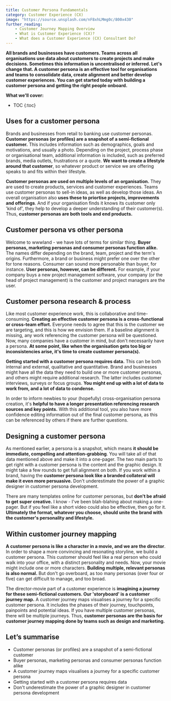 ```yaml
---
title: Customer Persona Fundamentals
category: Customer Experience (CX)
image: "https://source.unsplash.com/nF8xhLMmg0c/800x430"
further_reading:
    - Customer Journey Mapping Overview
    - What is Customer Experience (CX)?
    - What does a Customer Experience (CX) Consultant Do?
---
```


**All brands and businesses have customers. Teams across all organisations use data about customers to create projects and make decisions. Sometimes this information is uncentralised or inferred. Let's change that. A customer persona is an effective tool for organisations and teams to consolidate data, create alignment and better develop customer experiences. You can get started today with building a customer persona and getting the right people onboard.** 

**What we'll cover:**
* TOC
{:toc}

## Uses for a customer persona

Brands and businesses from retail to banking use customer personas. **Customer personas (or profiles) are a snapshot of a semi-fictional customer.** This includes information such as demographics, goals and motivations, and usually a photo. Depending on the project, process phase or organisational team, additional information is included, such as preferred brands, media outlets, frustrations or a quote. **We want to create a lifestyle around that customer**, so whatever product or service we are offering speaks to and fits within their lifestyle.

**Customer personas are used on multiple levels of an organisation.** They are used to create products, services and customer experiences. Teams use customer personas to sell-in ideas, as well as develop those ideas. An overall organisation also **uses these to priortise projects, improvements and offerings**. And if your organisation finds it knows its customer only 'kind of', they help to develop a deeper understanding of their customer(s). Thus, **customer personas are both tools and end products.** 

## Customer persona vs other persona

Welcome to wwwland - we have lots of terms for similar thing. **Buyer personas, marketing personas and consumer personas function alike.** The names differ depending on the brand, team, project and the term's origins. Furthermore, a brand or business might prefer one over the other for tone reasons. Consumer can sound more personable than buyer, for instance. **User personas, however, can be different.** For example, if your company buys a new project management software, your company (or the head of project management) is the customer and project managers are the user. 

## Customer persona research & process

Like most customer experience work, this is collaborative and time-consuming. **Creating an effective customer persona is a cross-functional or cross-team effort.** Everyone needs to agree that this is the customer we are targeting, and this is how we envision them. If a baseline alignment is missing, any work referencing the customer persona will be questioned. Now, many companies have a customer in mind, but don't necessarily have a persona. **At some point, like when the organisation gets too big or inconsistencies arise, it's time to create customer persona(s).**

**Getting started with a customer persona requires data.** This can be both internal and external, qualitative and quantitative. Brand and businesses might have all the data they need to build one or more customer personas, and others might require additional research. The latter includes customer interviews, surveys or focus groups. **You might end up with a lot of data to work from, and a lot of data to condense.** 

In order to inform newbies to your (hopefully) cross-organisation persona creation, it's **helpful to have a longer presentation referencing research sources and key points.** With this additional tool, you also have more confidence editing information out of the final customer persona, as this can be referenced by others if there are further questions. 

## Designing a customer persona

As mentioned earlier, a persona is a snapshot, which means **it should be immediate, compelling and attention-grabbing**. You will take all of that data mentioned above and make it into a one-pager. The two main parts to get right with a customer persona is the content and the graphic design. It might take a few rounds to get full alignment on both. If you work within a brand, having the **customer persona look like a branded collateral will make it even more persuasive.** Don't underestimate the power of a graphic designer in customer persona development. 

There are many templates online for customer personas, but **don't be afraid to get super creative.** I know  - I've been blah-blahing about making a one-pager. But if you feel like a short video could also be effective, then go for it. **Ultimately the format, whatever you choose, should unite the brand with the customer's personality and lifestyle.** 

## Within customer journey mapping

**A customer persona is like a character in a movie, and we are the director**. In order to shape a more convincing and resonating storyline, we build a customer persona. This customer should feel like a real person who could walk into your office, with a distinct personality and needs. Now, your movie might include one or more characters. **Building multiple, relevant personas is also normal.** But don't go overboard, as too many personas (over four or five) can get difficult to manage, and too broad.

The director-movie part of a customer experience is **imagining a journey for these semi-fictional customers. Our 'storyboard' is a customer journey map.** A customer journey maps visualises a journey for a specific customer persona. It includes the phases of their journey, touchpoints, painpoints and potential ideas. If you have multiple customer personas, there will be multiple journeys. Thus, **customer personas are the basis for customer journey mapping done by teams such as design and marketing.** 

## Let’s summarise

- Customer personas (or profiles) are a snapshot of a semi-fictional customer
- Buyer personas, marketing personas and consumer personas function alike
- A customer journey maps visualises a journey for a specific customer persona
- Getting started with a customer persona requires data
- Don't underestimate the power of a graphic designer in customer persona development
